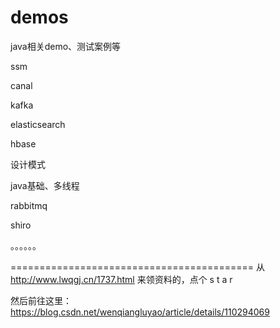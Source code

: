 # demos
java相关demo、测试案例等

ssm

canal

kafka

elasticsearch

hbase

设计模式

java基础、多线程

rabbitmq

shiro

。。。。。。

==========================================
从 http://www.lwqgj.cn/1737.html 来领资料的，点个 s t a r 

然后前往这里：https://blog.csdn.net/wenqiangluyao/article/details/110294069
